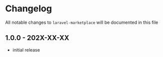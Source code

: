 # Changelog

All notable changes to `laravel-marketplace` will be documented in this file

## 1.0.0 - 202X-XX-XX

- initial release
